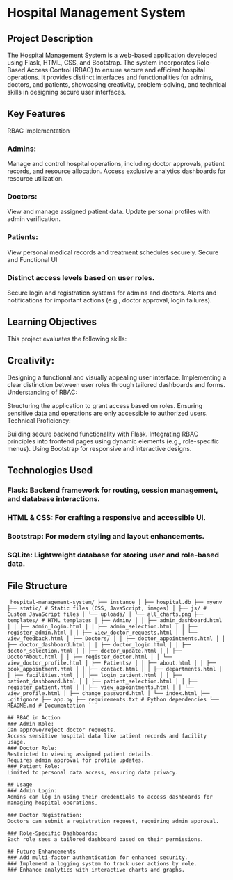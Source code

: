 # Hospital Management System
## Project Description
The Hospital Management System is a web-based application developed using Flask, HTML, CSS, and Bootstrap. The system incorporates Role-Based Access Control (RBAC) to ensure secure and efficient hospital operations. It provides distinct interfaces and functionalities for admins, doctors, and patients, showcasing creativity, problem-solving, and technical skills in designing secure user interfaces.

## Key Features
RBAC Implementation
### Admins:
Manage and control hospital operations, including doctor approvals, patient records, and resource allocation.
Access exclusive analytics dashboards for resource utilization.
### Doctors:
View and manage assigned patient data.
Update personal profiles with admin verification.
### Patients:
View personal medical records and treatment schedules securely.
Secure and Functional UI
### Distinct access levels based on user roles.
Secure login and registration systems for admins and doctors.
Alerts and notifications for important actions (e.g., doctor approval, login failures).

## Learning Objectives
This project evaluates the following skills:

## Creativity:

Designing a functional and visually appealing user interface.
Implementing a clear distinction between user roles through tailored dashboards and forms.
Understanding of RBAC:

Structuring the application to grant access based on roles.
Ensuring sensitive data and operations are only accessible to authorized users.
Technical Proficiency:

Building secure backend functionality with Flask.
Integrating RBAC principles into frontend pages using dynamic elements (e.g., role-specific menus).
Using Bootstrap for responsive and interactive designs.
## Technologies Used
### Flask: Backend framework for routing, session management, and database interactions.
### HTML & CSS: For crafting a responsive and accessible UI.
### Bootstrap: For modern styling and layout enhancements.
### SQLite: Lightweight database for storing user and role-based data.


## File Structure

```File Structure
 hospital-management-system/ ├── instance │ ├── hospital.db ├── myenv ├── static/ # Static files (CSS, JavaScript, images) │ ├── js/ # Custom JavaScript files │ └── uploads/ │ └── all_charts.png ├── templates/ # HTML templates │ ├── Admin/ │ │ ├── admin_dashboard.html │ │ ├── admin_login.html │ │ ├── admin_selection.html │ │ ├── register_admin.html │ │ ├── view_doctor_requests.html │ │ └── view_feedback.html │ ├── Doctors/ │ │ ├── doctor_appointments.html │ │ ├── doctor_dashboard.html │ │ ├── doctor_login.html │ │ ├── doctor_selection.html │ │ ├── doctor_update.html │ │ ├── DoctorAbout.html │ │ ├── register_doctor.html │ │ └── view_doctor_profile.html │ ├── Patients/ │ │ ├── about.html │ │ ├── book_appointment.html │ │ ├── contact.html │ │ ├── departments.html │ │ ├── facilities.html │ │ ├── login_patient.html │ │ ├── patient_dashboard.html │ │ ├── patient_selection.html │ │ ├── register_patient.html │ │ ├── view_appointments.html │ │ └── view_profile.html │ ├── change_password.html │ └── index.html ├── .gitignore ├── app.py ├── requirements.txt # Python dependencies └── README.md # Documentation ```

## RBAC in Action
### Admin Role:
Can approve/reject doctor requests.
Access sensitive hospital data like patient records and facility usage.
### Doctor Role:
Restricted to viewing assigned patient details.
Requires admin approval for profile updates.
### Patient Role:
Limited to personal data access, ensuring data privacy.

## Usage
### Admin Login:
Admins can log in using their credentials to access dashboards for managing hospital operations.

### Doctor Registration:
Doctors can submit a registration request, requiring admin approval.

### Role-Specific Dashboards:
Each role sees a tailored dashboard based on their permissions.

## Future Enhancements
### Add multi-factor authentication for enhanced security.
### Implement a logging system to track user actions by role.
### Enhance analytics with interactive charts and graphs.
